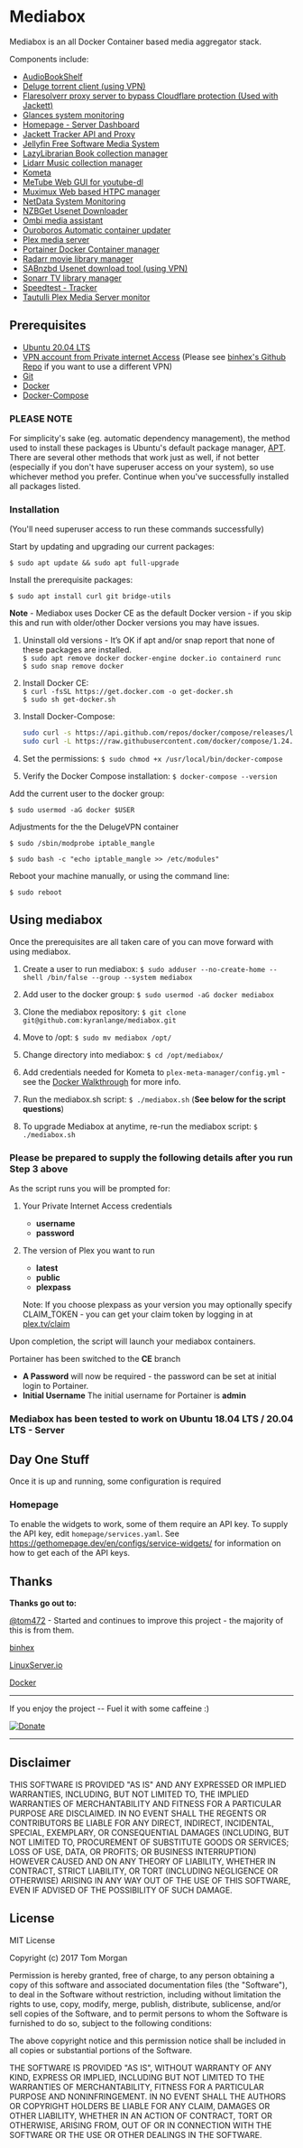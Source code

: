 # Mediabox

Mediabox is an all Docker Container based media aggregator stack.

Components include:

*   [AudioBookShelf](https://www.audiobookshelf.org)
*   [Deluge torrent client (using VPN)](http://deluge-torrent.org/)
*   [Flaresolverr proxy server to bypass Cloudflare protection (Used with Jackett)](https://github.com/FlareSolverr/FlareSolverr)
*   [Glances system monitoring](https://nicolargo.github.io/glances/)
*   [Homepage - Server Dashboard](https://github.com/benphelps/homepage)
*   [Jackett Tracker API and Proxy](https://github.com/Jackett/Jackett)
*   [Jellyfin Free Software Media System](https://github.com/jellyfin/jellyfin)
*   [LazyLibrarian Book collection manager](https://lazylibrarian.gitlab.io/)
*   [Lidarr Music collection manager](https://lidarr.audio/)
*   [Kometa](https://kometa.wiki/)
*   [MeTube Web GUI for youtube-dl](https://github.com/alexta69/metube)
*   [Muximux Web based HTPC manager](https://github.com/mescon/Muximux)
*   [NetData System Monitoring](https://github.com/netdata/netdata)
*   [NZBGet Usenet Downloader](https://nzbget.net/)  
*   [Ombi media assistant](http://www.ombi.io/)
*   [Ouroboros Automatic container updater](https://github.com/pyouroboros/ouroboros)
*   [Plex media server](https://www.plex.tv/)
*   [Portainer Docker Container manager](https://portainer.io/)
*   [Radarr movie library manager](https://radarr.video/)
*   [SABnzbd Usenet download tool (using VPN)](https://github.com/sabnzbd/sabnzbd)
*   [Sonarr TV library manager](https://sonarr.tv/)
*   [Speedtest - Tracker](https://github.com/henrywhitaker3/Speedtest-Tracker)
*   [Tautulli Plex Media Server monitor](https://github.com/tautulli/tautulli)

## Prerequisites

*   [Ubuntu 20.04 LTS](https://www.ubuntu.com/)
*   [VPN account from Private internet Access](https://www.privateinternetaccess.com/) (Please see [binhex's Github Repo](https://github.com/binhex/arch-delugevpn) if you want to use a different VPN)
*   [Git](https://git-scm.com/)
*   [Docker](https://www.docker.com/)
*   [Docker-Compose](https://docs.docker.com/compose/)

### **PLEASE NOTE**

For simplicity's sake (eg. automatic dependency management), the method used to install these packages is Ubuntu's default package manager, [APT](https://wiki.debian.org/Apt).  There are several other methods that work just as well, if not better (especially if you don't have superuser access on your system), so use whichever method you prefer.  Continue when you've successfully installed all packages listed.

### Installation

(You'll need superuser access to run these commands successfully)

Start by updating and upgrading our current packages:

`$ sudo apt update && sudo apt full-upgrade`

Install the prerequisite packages:

`$ sudo apt install curl git bridge-utils`

**Note** - Mediabox uses Docker CE as the default Docker version - if you skip this and run with older/other Docker versions you may have issues.

1.  Uninstall old versions - It’s OK if apt and/or snap report that none of these packages are installed.  
    `$ sudo apt remove docker docker-engine docker.io containerd runc`  
    `$ sudo snap remove docker`  

2.  Install Docker CE:  
    `$ curl -fsSL https://get.docker.com -o get-docker.sh`  
    `$ sudo sh get-docker.sh`  

3.  Install Docker-Compose:  

    ```bash
    sudo curl -s https://api.github.com/repos/docker/compose/releases/latest | grep "browser_download_url" | grep -m1 `uname -s`-`uname -m` | cut -d '"' -f4 | xargs sudo curl -L -o /usr/local/bin/docker-compose
    sudo curl -L https://raw.githubusercontent.com/docker/compose/1.24.1/contrib/completion/bash/docker-compose -o /etc/bash_completion.d/docker-compose
    ```

4.  Set the permissions: `$ sudo chmod +x /usr/local/bin/docker-compose`  

5.  Verify the Docker Compose installation: `$ docker-compose --version`  

Add the current user to the docker group:

`$ sudo usermod -aG docker $USER`

Adjustments for the the DelugeVPN container

`$ sudo /sbin/modprobe iptable_mangle`

`$ sudo bash -c "echo iptable_mangle >> /etc/modules"`

Reboot your machine manually, or using the command line:

`$ sudo reboot`

## Using mediabox

Once the prerequisites are all taken care of you can move forward with using mediabox.

1.  Create a user to run mediabox: `$ sudo adduser --no-create-home --shell /bin/false --group --system mediabox`

2.  Add user to the docker group: `$ sudo usermod -aG docker mediabox`

3.  Clone the mediabox repository: `$ git clone git@github.com:kyranlange/mediabox.git`

4.  Move to /opt: `$ sudo mv mediabox /opt/`

5.  Change directory into mediabox: `$ cd /opt/mediabox/`

6.  Add credentials needed for Kometa to `plex-meta-manager/config.yml` - see the [Docker Walkthrough](https://kometa.wiki/en/latest/kometa/install/docker) for more info.

7.  Run the mediabox.sh script: `$ ./mediabox.sh`  (**See below for the script questions**)

8.  To upgrade Mediabox at anytime, re-run the mediabox script: `$ ./mediabox.sh`

### Please be prepared to supply the following details after you run Step 3 above

As the script runs you will be prompted for:

1.  Your Private Internet Access credentials
    *   **username**
    *   **password**

2.  The version of Plex you want to run
    *   **latest**
    *   **public**
    *   **plexpass**

    Note: If you choose plexpass as your version you may optionally specify CLAIM_TOKEN - you can get your claim token by logging in at [plex.tv/claim](https://www.plex.tv/claim)

Upon completion, the script will launch your mediabox containers.

Portainer has been switched to the **CE** branch
* **A Password** will now be required - the password can be set at initial login to Portainer.
* **Initial Username** The initial username for Portainer is **admin**

### **Mediabox has been tested to work on Ubuntu 18.04 LTS / 20.04 LTS - Server**

## Day One Stuff

Once it is up and running, some configuration is required

### Homepage

To enable the widgets to work, some of them require an API key. To supply the API key, edit `homepage/services.yaml`. See https://gethomepage.dev/en/configs/service-widgets/ for information on how to get each of the API keys.

## Thanks

**Thanks go out to:**

[@tom472](https://github.com/tom472/mediabox) - Started and continues to improve this project - the majority of this is from them.

[binhex](https://github.com/binhex)

[LinuxServer.io](https://github.com/linuxserver)

[Docker](https://github.com/docker)


---

If you enjoy the project -- Fuel it with some caffeine :)

[![Donate](https://img.shields.io/badge/Donate-SquareCash-brightgreen.svg)](https://cash.me/$TomMorgan)

---

## Disclaimer

THIS SOFTWARE IS PROVIDED "AS IS" AND ANY EXPRESSED OR IMPLIED WARRANTIES, INCLUDING, BUT NOT LIMITED TO, THE IMPLIED WARRANTIES OF MERCHANTABILITY AND FITNESS FOR A PARTICULAR PURPOSE ARE DISCLAIMED. IN NO EVENT SHALL THE REGENTS OR CONTRIBUTORS BE LIABLE FOR ANY DIRECT, INDIRECT, INCIDENTAL, SPECIAL, EXEMPLARY, OR CONSEQUENTIAL DAMAGES (INCLUDING, BUT NOT LIMITED TO, PROCUREMENT OF SUBSTITUTE GOODS OR SERVICES; LOSS OF USE, DATA, OR PROFITS; OR BUSINESS INTERRUPTION)
HOWEVER CAUSED AND ON ANY THEORY OF LIABILITY, WHETHER IN CONTRACT, STRICT LIABILITY, OR TORT (INCLUDING NEGLIGENCE OR OTHERWISE) ARISING IN ANY WAY OUT OF THE USE OF THIS SOFTWARE, EVEN IF ADVISED OF THE POSSIBILITY OF SUCH DAMAGE.

## License

MIT License

Copyright (c) 2017 Tom Morgan

Permission is hereby granted, free of charge, to any person obtaining a copy
of this software and associated documentation files (the "Software"), to deal
in the Software without restriction, including without limitation the rights
to use, copy, modify, merge, publish, distribute, sublicense, and/or sell
copies of the Software, and to permit persons to whom the Software is
furnished to do so, subject to the following conditions:

The above copyright notice and this permission notice shall be included in all
copies or substantial portions of the Software.

THE SOFTWARE IS PROVIDED "AS IS", WITHOUT WARRANTY OF ANY KIND, EXPRESS OR
IMPLIED, INCLUDING BUT NOT LIMITED TO THE WARRANTIES OF MERCHANTABILITY,
FITNESS FOR A PARTICULAR PURPOSE AND NONINFRINGEMENT. IN NO EVENT SHALL THE
AUTHORS OR COPYRIGHT HOLDERS BE LIABLE FOR ANY CLAIM, DAMAGES OR OTHER
LIABILITY, WHETHER IN AN ACTION OF CONTRACT, TORT OR OTHERWISE, ARISING FROM,
OUT OF OR IN CONNECTION WITH THE SOFTWARE OR THE USE OR OTHER DEALINGS IN THE
SOFTWARE.
